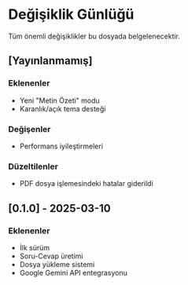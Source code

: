 # Değişiklik Günlüğü

Tüm önemli değişiklikler bu dosyada belgelenecektir.

## [Yayınlanmamış]

### Eklenenler

- Yeni "Metin Özeti" modu
- Karanlık/açık tema desteği

### Değişenler

- Performans iyileştirmeleri

### Düzeltilenler

- PDF dosya işlemesindeki hatalar giderildi

## [0.1.0] - 2025-03-10

### Eklenenler

- İlk sürüm
- Soru-Cevap üretimi
- Dosya yükleme sistemi
- Google Gemini API entegrasyonu
